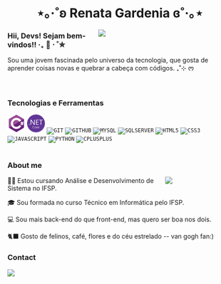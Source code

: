 <h1 align="center"> ⋆｡‧˚ʚ  Renata Gardenia ɞ˚‧｡⋆  </h1> 
 


<img align="right" width="300px" src="https://i.pinimg.com/originals/fc/8e/68/fc8e686c04e5640d6a2ea9970bef094d.gif"/>

<h3>Hii, Devs! Sejam bem-vindos!! ‧₊ 🍒 ⋅ ˚✮  </h3>
Sou uma jovem fascinada pelo universo da tecnologia, que gosta de aprender coisas novas e quebrar a cabeça com códigos. ₊˚⊹ ᰔ
</br>
</br>

#

### Tecnologias e Ferramentas

<div >
<code><img width="40px" src="https://github.com/devicons/devicon/blob/v2.16.0/icons/csharp/csharp-original.svg" title = "CSHARP"/></code>
<code><img width="40px" src="https://github.com/devicons/devicon/blob/v2.16.0/icons/dotnetcore/dotnetcore-original.svg" title = "DOTNET"/></code>
<code><img width="40px" src="https://cdn.jsdelivr.net/gh/devicons/devicon/icons/git/git-original.svg" title = "GIT"/></code>
<code><img width="40px" src="https://cdn.jsdelivr.net/gh/devicons/devicon/icons/github/github-original.svg" title = "GITHUB"/></code>
<!-- <code><img width="40px" src="https://cdn.jsdelivr.net/gh/devicons/devicon/icons/java/java-original.svg" title = "JAVA"/></code> -->
<code><img width="40px" src="https://cdn.jsdelivr.net/gh/devicons/devicon/icons/mysql/mysql-original.svg" title = "MYSQL"/></code>
<code><img width="40px" src="https://cdn.jsdelivr.net/gh/devicons/devicon@latest/icons/microsoftsqlserver/microsoftsqlserver-original-wordmark.svg" title = "SQLSERVER"/></code>
<code><img width="40px" src="https://cdn.jsdelivr.net/gh/devicons/devicon/icons/html5/html5-original-wordmark.svg" title = "HTML5"/></code>
<code><img width="40px" src="https://cdn.jsdelivr.net/gh/devicons/devicon/icons/css3/css3-original-wordmark.svg" title = "CSS3"/></code>
<code><img width="40px" src="https://cdn.jsdelivr.net/gh/devicons/devicon/icons/javascript/javascript-original.svg" title = "JAVASCRIPT"/></code>
<code><img width="40px" src="https://cdn.jsdelivr.net/gh/devicons/devicon@latest/icons/python/python-original.svg" title = "PYTHON"/></code>
<code><img width="40px" src="https://cdn.jsdelivr.net/gh/devicons/devicon@latest/icons/cplusplus/cplusplus-original.svg" title = "CPLUSPLUS"/></code>
<!-- <code><img width="40px" src="https://cdn.jsdelivr.net/gh/devicons/devicon@latest/icons/react/react-original.svg" title = "REACT"/></code> -->
<!--  <code><img width="40px" src="https://cdn.jsdelivr.net/gh/devicons/devicon@latest/icons/nodejs/nodejs-original.svg"  title = "NODE"/></code> -->
</div>                                                                                                    

</br>

### About me

<img align="right" width="150px"  src="https://i.pinimg.com/originals/4d/3f/d5/4d3fd5c79837384de61fd2ca64da03a7.gif"/>

👩‍💻 Estou cursando Análise e Desenvolvimento de Sistema no IFSP. 

🎓 Sou formada no curso Técnico em Informática pelo IFSP. 

💻 Sou mais back-end do que front-end, mas quero ser boa nos dois.

🐈‍⬛ Gosto de felinos, café, flores e do céu estrelado -- van gogh fan:)

### Contact

  <a href="https://www.linkedin.com/in/renatagardenia/"><img width="40px" src="https://cdn.jsdelivr.net/gh/devicons/devicon@latest/icons/linkedin/linkedin-original.svg" /></a>

 #
 

</div>
